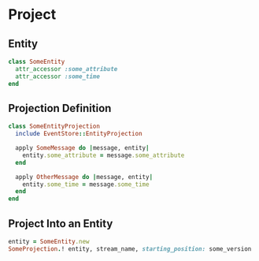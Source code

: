 # Project

## Entity
```ruby
class SomeEntity
  attr_accessor :some_attribute
  attr_accessor :some_time
end
```

## Projection Definition
```ruby
class SomeEntityProjection
  include EventStore::EntityProjection

  apply SomeMessage do |message, entity|
    entity.some_attribute = message.some_attribute
  end

  apply OtherMessage do |message, entity|
    entity.some_time = message.some_time
  end
end
```

## Project Into an Entity
```ruby
entity = SomeEntity.new
SomeProjection.! entity, stream_name, starting_position: some_version
```

